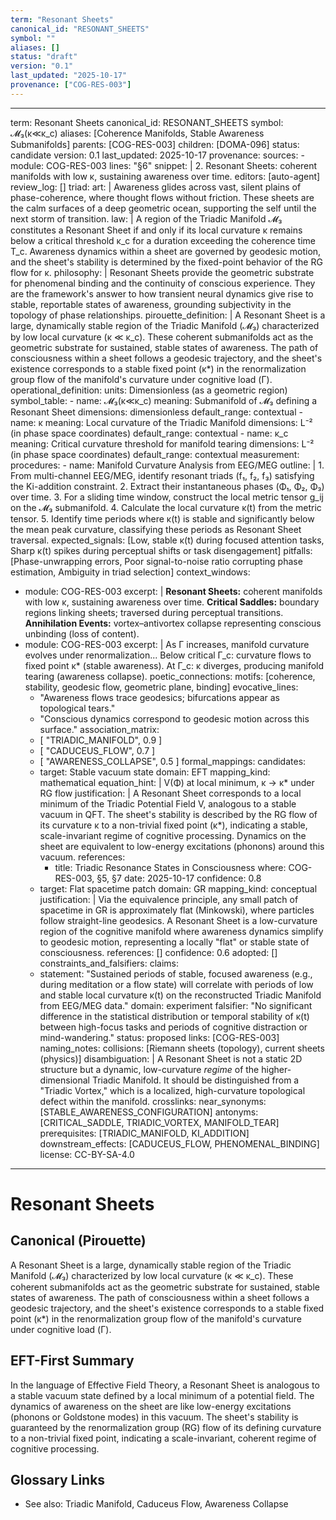```yaml
---
term: "Resonant Sheets"
canonical_id: "RESONANT_SHEETS"
symbol: ""
aliases: []
status: "draft"
version: "0.1"
last_updated: "2025-10-17"
provenance: ["COG-RES-003"]
---
```


---
term: Resonant Sheets
canonical_id: RESONANT_SHEETS
symbol: 𝓜₃(κ≪κ_c)
aliases: [Coherence Manifolds, Stable Awareness Submanifolds]
parents: [COG-RES-003]
children: [DOMA-096]
status: candidate
version: 0.1
last_updated: 2025-10-17
provenance:
  sources:
    - module: COG-RES-003
      lines: "§6"
      snippet: |
        2. Resonant Sheets: coherent manifolds with low κ, sustaining awareness over time.
  editors: [auto-agent]
  review_log: []
triad:
  art: |
    Awareness glides across vast, silent plains of phase-coherence, where thought flows without friction. These sheets are the calm surfaces of a deep geometric ocean, supporting the self until the next storm of transition.
  law: |
    A region of the Triadic Manifold 𝓜₃ constitutes a Resonant Sheet if and only if its local curvature κ remains below a critical threshold κ_c for a duration exceeding the coherence time T_c. Awareness dynamics within a sheet are governed by geodesic motion, and the sheet's stability is determined by the fixed-point behavior of the RG flow for κ.
  philosophy: |
    Resonant Sheets provide the geometric substrate for phenomenal binding and the continuity of conscious experience. They are the framework's answer to how transient neural dynamics give rise to stable, reportable states of awareness, grounding subjectivity in the topology of phase relationships.
pirouette_definition: |
  A Resonant Sheet is a large, dynamically stable region of the Triadic Manifold (𝓜₃) characterized by low local curvature (κ ≪ κ_c). These coherent submanifolds act as the geometric substrate for sustained, stable states of awareness. The path of consciousness within a sheet follows a geodesic trajectory, and the sheet's existence corresponds to a stable fixed point (κ*) in the renormalization group flow of the manifold's curvature under cognitive load (Γ).
operational_definition:
  units: Dimensionless (as a geometric region)
  symbol_table:
    - name: 𝓜₃(κ≪κ_c)
      meaning: Submanifold of 𝓜₃ defining a Resonant Sheet
      dimensions: dimensionless
      default_range: contextual
    - name: κ
      meaning: Local curvature of the Triadic Manifold
      dimensions: L⁻² (in phase space coordinates)
      default_range: contextual
    - name: κ_c
      meaning: Critical curvature threshold for manifold tearing
      dimensions: L⁻² (in phase space coordinates)
      default_range: contextual
  measurement:
    procedures:
      - name: Manifold Curvature Analysis from EEG/MEG
        outline: |
          1. From multi-channel EEG/MEG, identify resonant triads (f₁, f₂, f₃) satisfying the Ki-addition constraint.
          2. Extract their instantaneous phases (Φ₁, Φ₂, Φ₃) over time.
          3. For a sliding time window, construct the local metric tensor g_ij on the 𝓜₃ submanifold.
          4. Calculate the local curvature κ(t) from the metric tensor.
          5. Identify time periods where κ(t) is stable and significantly below the mean peak curvature, classifying these periods as Resonant Sheet traversal.
        expected_signals: [Low, stable κ(t) during focused attention tasks, Sharp κ(t) spikes during perceptual shifts or task disengagement]
        pitfalls: [Phase-unwrapping errors, Poor signal-to-noise ratio corrupting phase estimation, Ambiguity in triad selection]
context_windows:
  - module: COG-RES-003
    excerpt: |
      **Resonant Sheets:** coherent manifolds with low κ, sustaining awareness over time.
      **Critical Saddles:** boundary regions linking sheets; traversed during perceptual transitions.
      **Annihilation Events:** vortex–antivortex collapse representing conscious unbinding (loss of content).
  - module: COG-RES-003
    excerpt: |
      As Γ increases, manifold curvature evolves under renormalization... Below critical Γ_c: curvature flows to fixed point κ* (stable awareness). At Γ_c: κ diverges, producing manifold tearing (awareness collapse).
poetic_connections:
  motifs: [coherence, stability, geodesic flow, geometric plane, binding]
  evocative_lines:
    - "Awareness flows trace geodesics; bifurcations appear as topological tears."
    - "Conscious dynamics correspond to geodesic motion across this surface."
  association_matrix:
    - [ "TRIADIC_MANIFOLD", 0.9 ]
    - [ "CADUCEUS_FLOW", 0.7 ]
    - [ "AWARENESS_COLLAPSE", 0.5 ]
formal_mappings:
  candidates:
    - target: Stable vacuum state
      domain: EFT
      mapping_kind: mathematical
      equation_hint: |
        V(Φ) at local minimum, κ → κ* under RG flow
      justification: |
        A Resonant Sheet corresponds to a local minimum of the Triadic Potential Field V, analogous to a stable vacuum in QFT. The sheet's stability is described by the RG flow of its curvature κ to a non-trivial fixed point (κ*), indicating a stable, scale-invariant regime of cognitive processing. Dynamics on the sheet are equivalent to low-energy excitations (phonons) around this vacuum.
      references:
        - title: Triadic Resonance States in Consciousness
          where: COG-RES-003, §5, §7
          date: 2025-10-17
      confidence: 0.8
    - target: Flat spacetime patch
      domain: GR
      mapping_kind: conceptual
      justification: |
        Via the equivalence principle, any small patch of spacetime in GR is approximately flat (Minkowski), where particles follow straight-line geodesics. A Resonant Sheet is a low-curvature region of the cognitive manifold where awareness dynamics simplify to geodesic motion, representing a locally "flat" or stable state of consciousness.
      references: []
      confidence: 0.6
  adopted: []
constraints_and_falsifiers:
  claims:
    - statement: "Sustained periods of stable, focused awareness (e.g., during meditation or a flow state) will correlate with periods of low and stable local curvature κ(t) on the reconstructed Triadic Manifold from EEG/MEG data."
      domain: experiment
      falsifier: "No significant difference in the statistical distribution or temporal stability of κ(t) between high-focus tasks and periods of cognitive distraction or mind-wandering."
      status: proposed
      links: [COG-RES-003]
naming_notes:
  collisions: [Riemann sheets (topology), current sheets (physics)]
  disambiguation: |
    A Resonant Sheet is not a static 2D structure but a dynamic, low-curvature *regime* of the higher-dimensional Triadic Manifold. It should be distinguished from a "Triadic Vortex," which is a localized, high-curvature topological defect within the manifold.
crosslinks:
  near_synonyms: [STABLE_AWARENESS_CONFIGURATION]
  antonyms: [CRITICAL_SADDLE, TRIADIC_VORTEX, MANIFOLD_TEAR]
  prerequisites: [TRIADIC_MANIFOLD, KI_ADDITION]
  downstream_effects: [CADUCEUS_FLOW, PHENOMENAL_BINDING]
license: CC-BY-SA-4.0
---

# Resonant Sheets

## Canonical (Pirouette)
A Resonant Sheet is a large, dynamically stable region of the Triadic Manifold (𝓜₃) characterized by low local curvature (κ ≪ κ_c). These coherent submanifolds act as the geometric substrate for sustained, stable states of awareness. The path of consciousness within a sheet follows a geodesic trajectory, and the sheet's existence corresponds to a stable fixed point (κ*) in the renormalization group flow of the manifold's curvature under cognitive load (Γ).

## EFT-First Summary
In the language of Effective Field Theory, a Resonant Sheet is analogous to a stable vacuum state defined by a local minimum of a potential field. The dynamics of awareness on the sheet are like low-energy excitations (phonons or Goldstone modes) in this vacuum. The sheet's stability is guaranteed by the renormalization group (RG) flow of its defining curvature to a non-trivial fixed point, indicating a scale-invariant, coherent regime of cognitive processing.

## Glossary Links
- See also: Triadic Manifold, Caduceus Flow, Awareness Collapse